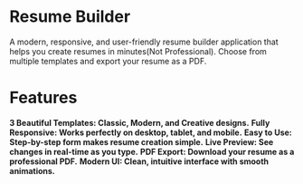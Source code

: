 # Resume Builder
A modern, responsive, and user-friendly resume builder application that helps you create resumes in minutes(Not Professional). Choose from multiple templates and export your resume as a PDF.

# Features
**3 Beautiful Templates: Classic, Modern, and Creative designs.**
**Fully Responsive: Works perfectly on desktop, tablet, and mobile.**
**Easy to Use: Step-by-step form makes resume creation simple.**
**Live Preview: See changes in real-time as you type.**
**PDF Export: Download your resume as a professional PDF.**
**Modern UI: Clean, intuitive interface with smooth animations.**


